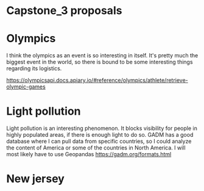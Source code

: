 # Capstone_3 proposals

# Olympics

I think the olympics as an event is so interesting in itself. It's pretty much the biggest event in the world, so there is bound to be some interesting things regarding its logistics. 

https://olympicsapi.docs.apiary.io/#reference/olympics/athlete/retrieve-olympic-games

# Light pollution

Light pollution is an interesting phenomenon. It blocks visibility for people in highly populated areas, if there is enough light to do so. GADM has a good database where I can pull data from specific countries, so I could analyze the content of America or some of the countries in North America. I will most likely have to use Geopandas
https://gadm.org/formats.html

# New jersey
